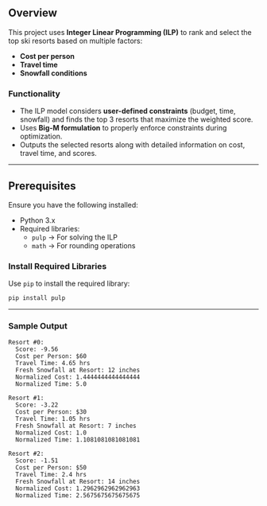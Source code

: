## Overview
This project uses **Integer Linear Programming (ILP)** to rank and select the top ski resorts based on multiple factors:
- **Cost per person**
- **Travel time**
- **Snowfall conditions**

### **Functionality**
- The ILP model considers **user-defined constraints** (budget, time, snowfall) and finds the top 3 resorts that maximize the weighted score.
- Uses **Big-M formulation** to properly enforce constraints during optimization.
- Outputs the selected resorts along with detailed information on cost, travel time, and scores.

---

## **Prerequisites**

Ensure you have the following installed:

- Python 3.x
- Required libraries:
  - `pulp` → For solving the ILP
  - `math` → For rounding operations

### **Install Required Libraries**
Use `pip` to install the required library:
```bash
pip install pulp
```

---

### **Sample Output**

```
Resort #0:
  Score: -9.56
  Cost per Person: $60
  Travel Time: 4.65 hrs
  Fresh Snowfall at Resort: 12 inches
  Normalized Cost: 1.4444444444444444
  Normalized Time: 5.0

Resort #1:
  Score: -3.22
  Cost per Person: $30
  Travel Time: 1.05 hrs
  Fresh Snowfall at Resort: 7 inches
  Normalized Cost: 1.0
  Normalized Time: 1.1081081081081081

Resort #2:
  Score: -1.51
  Cost per Person: $50
  Travel Time: 2.4 hrs
  Fresh Snowfall at Resort: 14 inches
  Normalized Cost: 1.2962962962962963
  Normalized Time: 2.5675675675675675
```
